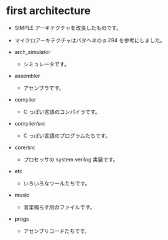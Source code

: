 # first architecture

- SIMPLE アーキテクチャを改良したものです。
- マイクロアーキテクチャはパタヘネの p.294 を参考にしました。

- arch_simulator
  - シミュレータです。

- assembler
  - アセンブラです。

- compiler
  - C っぽい言語のコンパイラです。

- compiler/src
  - C っぽい言語のプログラムたちです。

- core/src
  - プロセッサの system verilog 実装です。

- etc
  - いろいろなツールたちです。

- music
  - 音楽鳴らす用のファイルです。

- progs
  - アセンブリコードたちです。